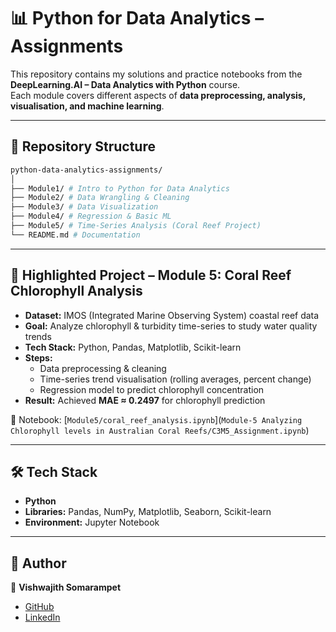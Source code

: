 # 📊 Python for Data Analytics – Assignments  

This repository contains my solutions and practice notebooks from the **DeepLearning.AI – Data Analytics with Python** course.  
Each module covers different aspects of **data preprocessing, analysis, visualisation, and machine learning**.  

---

## 📂 Repository Structure  

```bash
python-data-analytics-assignments/
│
├── Module1/ # Intro to Python for Data Analytics
├── Module2/ # Data Wrangling & Cleaning
├── Module3/ # Data Visualization
├── Module4/ # Regression & Basic ML
├── Module5/ # Time-Series Analysis (Coral Reef Project)
└── README.md # Documentation
```


---

## 🌊 Highlighted Project – Module 5: Coral Reef Chlorophyll Analysis  

- **Dataset:** IMOS (Integrated Marine Observing System) coastal reef data  
- **Goal:** Analyze chlorophyll & turbidity time-series to study water quality trends  
- **Tech Stack:** Python, Pandas, Matplotlib, Scikit-learn  
- **Steps:**  
  - Data preprocessing & cleaning  
  - Time-series trend visualisation (rolling averages, percent change)  
  - Regression model to predict chlorophyll concentration  
- **Result:** Achieved **MAE ≈ 0.2497** for chlorophyll prediction  

📌 Notebook: [`Module5/coral_reef_analysis.ipynb`](`Module-5 Analyzing Chlorophyll levels in Australian Coral Reefs/C3M5_Assignment.ipynb`)  

---

## 🛠️ Tech Stack  
- **Python**  
- **Libraries:** Pandas, NumPy, Matplotlib, Seaborn, Scikit-learn  
- **Environment:** Jupyter Notebook  

---

## 📎 Author  
👤 **Vishwajith Somarampet**  
- [GitHub](https://github.com/Vishwajith31)  
- [LinkedIn](https://linkedin.com/in/vishwajithsoma31)  
